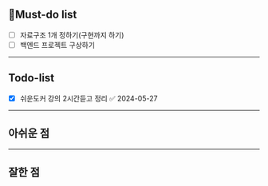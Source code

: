 ## 🔴Must-do list
- [ ] 자료구조 1개 정하기(구현까지 하기)
- [ ] 백엔드 프로젝트 구상하기
---
## Todo-list
- [x] 쉬운도커 강의 2시간듣고 정리 ✅ 2024-05-27
---
## 아쉬운 점


---
## 잘한 점
